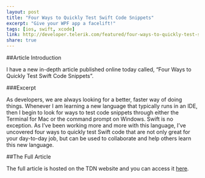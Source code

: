 ```yaml
---
layout: post
title: "Four Ways to Quickly Test Swift Code Snippets"
excerpt: "Give your WPF app a facelift!"
tags: [ios, swift, xcode]
link: http://developer.telerik.com/featured/four-ways-to-quickly-test-swift-code/
share: true
---
```

##Article Introduction

I have a new in-depth article published online today called, “Four Ways to Quickly Test Swift Code Snippets”. 

###Excerpt 

As developers, we are always looking for a better, faster way of doing things. Whenever I am learning a new language that typically runs in an IDE, then I begin to look for ways to test code snippets through either the Terminal for Mac or the command prompt on Windows. Swift is no exception. As I’ve been working more and more with this language, I’ve uncovered four ways to quickly test Swift code that are not only great for your day-to-day job, but can be used to collaborate and help others learn this new language.

##The Full Article

The full article is hosted on the TDN website and you can access it [here](http://developer.telerik.com/featured/four-ways-to-quickly-test-swift-code/).